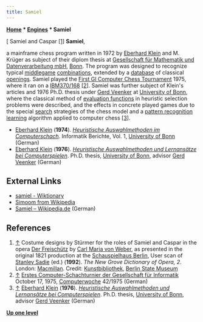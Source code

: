 ```yaml
---
title: Samiel
---
```

**[Home](Home "Home") \* [Engines](Engines "Engines") \* Samiel**



[ Samiel and Caspar <a id="cite-note-1" href="#cite-ref-1">[1]</a>
**Samiel**,  

a mainframe chess program written in 1972 by [Eberhard Klein](Eberhard_Klein "Eberhard Klein") and M. Krüger as subject of their diplom thesis at [Gesellschaft für Mathematik und Datenverarbeitung mbH](http://de.wikipedia.org/wiki/GMD-Forschungszentrum_Informationstechnik), [Bonn](https://en.wikipedia.org/wiki/Bonn). 
The program was designed to recognize typical [middlegame](Middlegame "Middlegame") [combinations](Combination "Combination"), extended by a [database](Opening_Book "Opening Book") of classical [openings](Opening "Opening"). 
Samiel played the [First GI Computer Chess Tournament](First_GI_Computer_Chess_Tournament "First GI Computer Chess Tournament") 1975, where it ran on a [IBM370/168](IBM_370 "IBM 370") <a id="cite-note-2" href="#cite-ref-2">[2]</a>. 
Samiel was further subject of Klein's articles and 1976 Ph.D. thesis under [Gerd Veenker](Gerd_Veenker "Gerd Veenker") at [University of Bonn](https://en.wikipedia.org/wiki/University_of_Bonn),
where the classical method of [evaluation functions](Evaluation "Evaluation") in heuristic selection problems were described, and the effects in concrete played games due to the special [search](Search "Search") strategies of the chess model and a [pattern recognition](Pattern_Recognition "Pattern Recognition") [learning](Learning "Learning") algorithm applied to computer chess <a id="cite-note-3" href="#cite-ref-3">[3]</a>.






* [Eberhard Klein](Eberhard_Klein "Eberhard Klein") (**1974**). *[Heuristische Auswahlmethoden im Computerschach](https://www.tib.eu/en/search/id/TIBKAT%3A220813817/Heuristische-Auswahlmethoden-im-Computerschach/)*. Informatik Berichte, Vol. 1, [University of Bonn](https://en.wikipedia.org/wiki/University_of_Bonn) (German)
* [Eberhard Klein](Eberhard_Klein "Eberhard Klein") (**1976**). *[Heuristische Auswahlmethoden und Lernansätze bei Computerspielen](https://www.tib.eu/en/search/id/tema-archive%3ATEMAE77110357131/Heuristische-Auswahlmethoden-und-Lernansaetze-bei/)*. Ph.D. thesis, [University of Bonn](https://en.wikipedia.org/wiki/University_of_Bonn), advisor [Gerd Veenker](Gerd_Veenker "Gerd Veenker") (German)


## External Links


* [samiel - Wiktionary](https://en.wiktionary.org/wiki/samiel)
* [Simoom from Wikipedia](https://en.wikipedia.org/wiki/Simoom)
* [Samiel – Wikipedia.de](https://de.wikipedia.org/wiki/Samiel) (German)


## References


1. <a id="cite-ref-1" href="#cite-note-1">↑</a> Costume designs by Stürmer for the roles of Samiel and Caspar in the opera [Der Freischütz](https://en.wikipedia.org/wiki/Der_Freisch%C3%BCtz) by [Carl Maria von Weber](https://en.wikipedia.org/wiki/Carl_Maria_von_Weber), as presented in the original 1821 production at the [Schauspielhaus Berlin](https://en.wikipedia.org/wiki/Konzerthaus_Berlin), User scan of [Stanley Sadie](https://en.wikipedia.org/wiki/Stanley_Sadie) (ed.) (**1992**). *The New Grove Dictionary of Opera, 2*. London: [Macmillan](https://en.wikipedia.org/wiki/Macmillan_Publishers). Credit: [Kunstbibliothek](https://en.wikipedia.org/wiki/Kunstbibliothek_Berlin), [Berlin State Museum](https://en.wikipedia.org/wiki/Berlin_State_Museums)
2. <a id="cite-ref-2" href="#cite-note-2">↑</a> [Erstes Computer-Schachturnier der Gesellschaft für Informatik](https://www.computerwoche.de/a/computer-logik-im-koeniglichen-spiel,1205123) October 17, 1975, [Computerwoche](Computerworld#Woche "Computerworld") 42/1975 (German)
3. <a id="cite-ref-3" href="#cite-note-3">↑</a> [Eberhard Klein](Eberhard_Klein "Eberhard Klein") (**1976**). *[Heuristische Auswahlmethoden und Lernansätze bei Computerspielen](https://www.tib.eu/en/search/id/tema-archive%3ATEMAE77110357131/Heuristische-Auswahlmethoden-und-Lernansaetze-bei/)*. Ph.D. thesis, [University of Bonn](https://en.wikipedia.org/wiki/University_of_Bonn), advisor [Gerd Veenker](Gerd_Veenker "Gerd Veenker") (German)

**[Up one level](Engines "Engines")**







 
